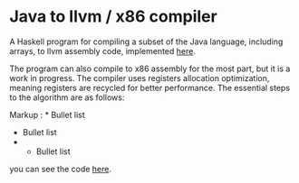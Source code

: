 # Java to llvm / x86 compiler

A Haskell program for compiling a subset of the Java language, including arrays, to llvm assembly code, implemented [here](https://github.com/isaksc2/TDA283/blob/main/compiler/src/LlvmBackend.hs).

The program can also compile to x86 assembly for the most part, but it is a work in progress. The compiler uses registers allocation optimization, meaning registers are recycled for better performance. The essential steps to the algorithm are as follows:

 Markup : * Bullet list
 * Bullet list
 * * Bullet list

you can see the code [here](https://github.com/isaksc2/TDA283/blob/main/compiler/src/X86Backend.hs). 
